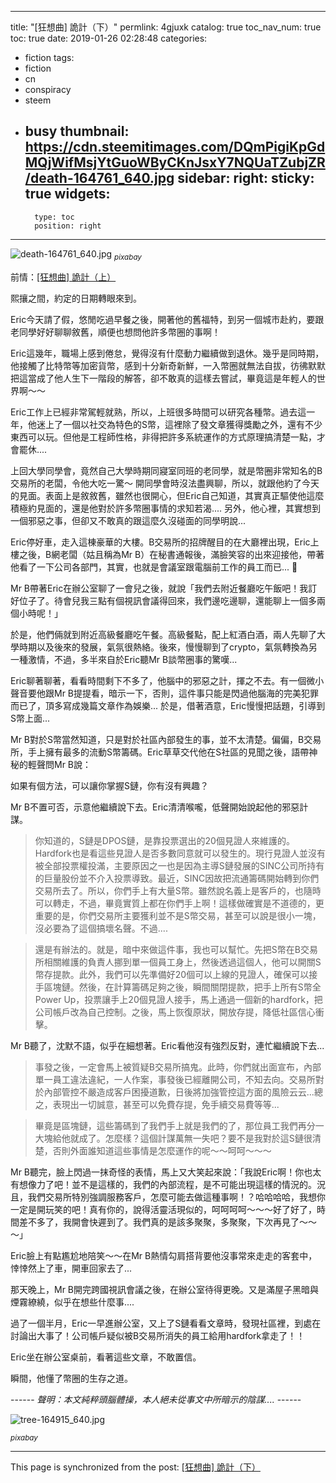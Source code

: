 
---
title: "[狂想曲] 詭計（下）"
permlink: 4gjuxk
catalog: true
toc_nav_num: true
toc: true
date: 2019-01-26 02:28:48
categories:
- fiction
tags:
- fiction
- cn
- conspiracy
- steem
- busy
thumbnail: https://cdn.steemitimages.com/DQmPigiKpGdMQjWifMsjYtGuoWByCKnJsxY7NQUaTZubjZR/death-164761_640.jpg
sidebar:
    right:
        sticky: true
widgets:
    -
        type: toc
        position: right
---


![death-164761_640.jpg](https://cdn.steemitimages.com/DQmPigiKpGdMQjWifMsjYtGuoWByCKnJsxY7NQUaTZubjZR/death-164761_640.jpg)
<sub>*pixabay*</sub>

前情：[[狂想曲] 詭計（上）](https://busy.org/@deanliu/--1548408149991)

熙攘之間，約定的日期轉眼來到。

Eric今天請了假，悠閒吃過早餐之後，開著他的舊福特，到另一個城市赴約，要跟老同學好好聊聊敘舊，順便也想問他許多幣圈的事啊！

Eric這幾年，職場上感到倦怠，覺得沒有什麼動力繼續做到退休。幾乎是同時期，他接觸了比特幣等加密貨幣，感到十分新奇新鮮，一入幣圈就無法自拔，彷彿默默把這當成了他人生下一階段的解答，卻不敢真的這樣去嘗試，畢竟這是年輕人的世界啊～～

Eric工作上已經非常駕輕就熟，所以，上班很多時間可以研究各種幣。過去這一年，他迷上了一個以社交為特色的S幣，這裡除了發文章獲得獎勵之外，還有不少東西可以玩。但他是工程師性格，非得把許多系統運作的方式原理搞清楚一點，才會罷休....

上回大學同學會，竟然自己大學時期同寢室同班的老同學，就是幣圈非常知名的B交易所的老闆，令他大吃一驚～ 開同學會時沒法盡興聊，所以，就跟他約了今天的見面。表面上是敘敘舊，雖然也很開心，但Eric自己知道，其實真正驅使他這麼積極約見面的，還是他對於許多幣圈事情的求知若渴.... 另外，他心裡，其實想到一個邪惡之事，但卻又不敢真的跟這麼久沒碰面的同學明說... 

Eric停好車，走入這棟豪華的大樓。B交易所的招牌醒目的在大廳裡出現，Eric上樓之後，B網老闆（姑且稱為Mr B）在秘書通報後，滿臉笑容的出來迎接他，帶著他看了一下公司各部門，其實，也就是會議室跟電腦前工作的員工而已... 

Mr B帶著Eric在辦公室聊了一會兒之後，就說「我們去附近餐廳吃午飯吧！我訂好位子了。待會兒我三點有個視訊會議得回來，我們邊吃邊聊，還能聊上一個多兩個小時呢！」

於是，他們倆就到附近高級餐廳吃午餐。高級餐點，配上紅酒白酒，兩人先聊了大學時期以及後來的發展，氣氛很熱絡。後來，慢慢聊到了crypto，氣氛轉換為另一種激情，不過，多半來自於Eric聽Mr B談幣圈事的驚嘆... 

Eric聊著聊著，看看時間剩下不多了，他腦中的邪惡之計，揮之不去。有一個微小聲音要他跟Mr B提提看，暗示一下，否則，這件事只能是閃過他腦海的完美犯罪而已了，頂多寫成幾篇文章作為娛樂... 於是，借著酒意，Eric慢慢把話題，引導到S幣上面...

Mr B對於S幣當然知道，只是對於社區內部發生的事，並不太清楚。偏偏，B交易所，手上擁有最多的流動S幣籌碼。Eric草草交代他在S社區的見聞之後，語帶神秘的輕聲問Mr B說：

如果有個方法，可以讓你掌握S鏈，你有沒有興趣？

Mr B不置可否，示意他繼續說下去。Eric清清喉嚨，低聲開始說起他的邪惡計謀。

>你知道的，S鏈是DPOS鏈，是靠投票選出的20個見證人來維護的。Hardfork也是看這些見證人是否多數同意就可以發生的。現行見證人並沒有被全部投票權投滿，主要原因之一也是因為主導S鏈發展的SINC公司所持有的巨量股份並不介入投票導致。最近，SINC因故把流通籌碼開始轉到你們交易所去了。所以，你們手上有大量S幣。雖然說名義上是客戶的，也隨時可以轉走，不過，畢竟實質上都在你們手上啊！這樣做確實是不道德的，更重要的是，你們交易所主要獲利並不是S幣交易，甚至可以說是很小一塊，沒必要為了這個搞壞名聲。不過....

>還是有辦法的。就是，暗中來做這件事，我也可以幫忙。先把S幣在B交易所相關維護的負責人挪到單一個員工身上，然後透過這個人，他可以開關S幣存提款。此外，我們可以先準備好20個可以上線的見證人，確保可以接手區塊鏈。然後，在計算籌碼足夠之後，瞬間關閉提款，把手上所有S幣全Power Up，投票讓手上20個見證人接手，馬上通過一個新的hardfork，把公司帳戶改為自己控制。之後，馬上恢復原狀，開放存提，降低社區信心衝擊。

Mr B聽了，沈默不語，似乎在細想著。Eric看他沒有強烈反對，連忙繼續說下去...

>事發之後，一定會馬上被質疑B交易所搞鬼。此時，你們就出面宣布，內部單一員工違法違紀，一人作案，事發後已經離開公司，不知去向。交易所對於內部管控不嚴造成客戶困擾道歉，日後將加強管控這方面的風險云云...總之，表現出一切誠意，甚至可以免費存提，免手續交易費等等...

>畢竟是區塊鏈，這些籌碼到了我們手上就是我們的了，那位員工我們再分一大塊給他就成了。怎麼樣？這個計謀萬無一失吧？要不是我對於這S鏈很清楚，否則外面誰知道這些事情是怎麼運作的呢～～呵呵～～～

Mr B聽完，臉上閃過一抹奇怪的表情，馬上又大笑起來說：「我說Eric啊！你也太有想像力了吧！並不是這樣的，我們的內部流程，是不可能出現這樣的情況的。況且，我們交易所特別強調服務客戶，怎麼可能去做這種事啊！？哈哈哈哈，我想你一定是開玩笑的吧！真有你的，說得活靈活現似的，呵呵呵呵～～～好了好了，時間差不多了，我開會快遲到了。我們真的是該多聚聚，多聚聚，下次再見了～～～」

Eric臉上有點尷尬地陪笑～～在Mr B熱情勾肩搭背要他沒事常來走走的客套中，悻悻然上了車，開車回家去了... 

那天晚上，Mr B開完跨國視訊會議之後，在辦公室待得更晚。又是滿屋子黑暗與煙霧繚繞，似乎在想些什麼事....

過了一個半月，Eric一早進辦公室，又上了S鏈看看文章時，發現社區裡，到處在討論出大事了！公司帳戶疑似被B交易所消失的員工給用hardfork拿走了！！












Eric坐在辦公室桌前，看著這些文章，不敢置信。

瞬間，他懂了幣圈的生存之道。

------ *聲明：本文純粹頭腦體操，本人絕未從事文中所暗示的陰謀....* ------

![tree-164915_640.jpg](https://ipfs.busy.org/ipfs/QmXyKUQQB8e6R7iktMecKDshumRnxkrwhVh4rFkvaSU39h)

<sub>*pixabay*</sub>


- - -

This page is synchronized from the post: [[狂想曲] 詭計（下）](https://steemit.com/@deanliu/4gjuxk)
